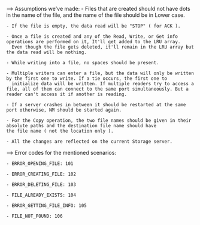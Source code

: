--> Assumptions we've made:
    - Files that are created should not have dots in the name of the file, and the name of the file should be in Lower case.

    - If the file is empty, the data read will be "STOP" ( for ACK ).

    - Once a file is created and any of the Read, Write, or Get info operations are performed on it, It'll get added to the LRU array.
      Even though the file gets deleted, it'll remain in the LRU array but the data read will be nothing.

    - While writing into a file, no spaces should be present.
    
    - Multiple writers can enter a file, but the data will only be written by the first one to write. If a tie occurs, the first one to 
      initialize data will be written. If multiple readers try to access a file, all of them can connect to the same port simultaneously. But a reader can't access it if another is reading.
    
    - If a server crashes in between it should be restarted at the same port otherwise, NM should be started again.

    - For the Copy operation, the two file names should be given in their absolute paths and the destination file name should have 
    the file name ( not the location only ).

    - All the changes are reflected on the current Storage server.

--> Error codes for the mentioned scenarios:
    
    - ERROR_OPENING_FILE: 101
    
    - ERROR_CREATING_FILE: 102
    
    - ERROR_DELETING_FILE: 103
    
    - FILE_ALREADY_EXISTS: 104
    
    - ERROR_GETTING_FILE_INFO: 105
    
    - FILE_NOT_FOUND: 106
